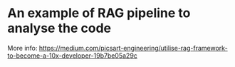 # An example of RAG pipeline to analyse the code

More info: https://medium.com/picsart-engineering/utilise-rag-framework-to-become-a-10x-developer-19b7be05a29c




